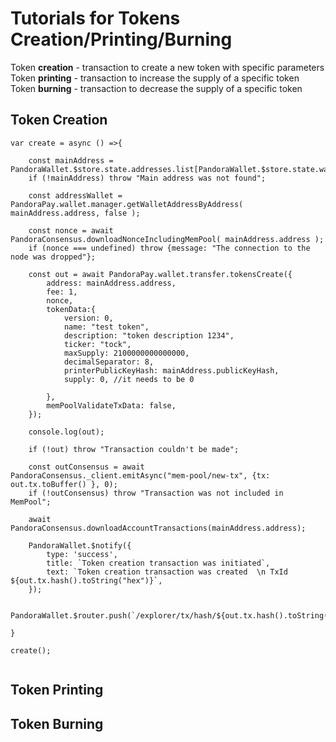 # Tutorials for Tokens Creation/Printing/Burning

Token **creation** - transaction to create a new token with specific parameters
Token **printing** - transaction to increase the supply of a specific token
Token **burning** - transaction to decrease the supply of a specific token

## Token Creation

```
var create = async () =>{

    const mainAddress = PandoraWallet.$store.state.addresses.list[PandoraWallet.$store.state.wallet.mainAddress]
    if (!mainAddress) throw "Main address was not found";

    const addressWallet = PandoraPay.wallet.manager.getWalletAddressByAddress( mainAddress.address, false );

    const nonce = await PandoraConsensus.downloadNonceIncludingMemPool( mainAddress.address );
    if (nonce === undefined) throw {message: "The connection to the node was dropped"};

    const out = await PandoraPay.wallet.transfer.tokensCreate({
        address: mainAddress.address,
        fee: 1,
        nonce,
        tokenData:{
            version: 0,
            name: "test token",
            description: "token description 1234",
            ticker: "tock",
            maxSupply: 2100000000000000,
            decimalSeparator: 8,
            printerPublicKeyHash: mainAddress.publicKeyHash,
            supply: 0, //it needs to be 0

        },
        memPoolValidateTxData: false,
    });

    console.log(out);

    if (!out) throw "Transaction couldn't be made";

    const outConsensus = await PandoraConsensus._client.emitAsync("mem-pool/new-tx", {tx: out.tx.toBuffer() }, 0);
    if (!outConsensus) throw "Transaction was not included in MemPool";

    await PandoraConsensus.downloadAccountTransactions(mainAddress.address);

    PandoraWallet.$notify({
        type: 'success',
        title: `Token creation transaction was initiated`,
        text: `Token creation transaction was created  \n TxId ${out.tx.hash().toString("hex")}`,
    });

    PandoraWallet.$router.push(`/explorer/tx/hash/${out.tx.hash().toString('hex')}`);

}

create();


```

## Token Printing

## Token Burning